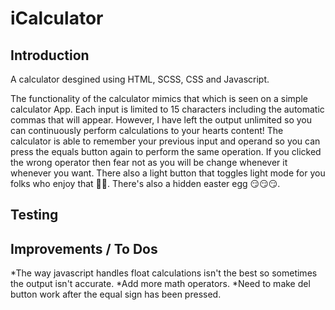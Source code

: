 # iCalculator

## Introduction

A calculator desgined using HTML, SCSS, CSS and Javascript.

The functionality of the calculator mimics that which is seen on a simple calculator App. Each input is limited to 15 characters including the automatic commas that will appear. However, I have left the output unlimited so you can continuously perform calculations to your hearts content! The calculator is able to remember your previous input and operand so you can press the equals button again to perform the same operation. If you clicked the wrong operator then fear not as you will be change whenever it whenever you want. There also a light button that toggles light mode for you folks who enjoy that 🤷‍♂️. There's also a hidden easter egg 😏😏😏.

## Testing

## Improvements / To Dos

*The way javascript handles float calculations isn't the best so sometimes the output isn't accurate.
*Add more math operators.
*Need to make del button work after the equal sign has been pressed.

